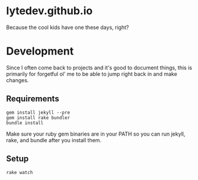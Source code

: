 # lytedev.github.io

Because the cool kids have one these days, right?

# Development

Since I often come back to projects and it's good to document things, this is
primarily for forgetful ol' me to be able to jump right back in and make
changes.

## Requirements

    gem install jekyll --pre
    gem install rake bundler
    bundle install

Make sure your ruby gem binaries are in your PATH so you can run jekyll, rake,
and bundle after you install them.

## Setup

    rake watch

